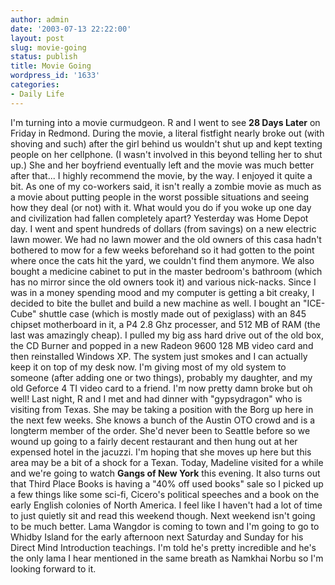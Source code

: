 ```yaml
---
author: admin
date: '2003-07-13 22:22:00'
layout: post
slug: movie-going
status: publish
title: Movie Going
wordpress_id: '1633'
categories:
- Daily Life
---
```


I'm turning into a movie curmudgeon. R and I went to see **28 Days
Later** on Friday in Redmond. During the movie, a literal fistfight
nearly broke out (with shoving and such) after the girl behind us
wouldn't shut up and kept texting people on her cellphone. (I wasn't
involved in this beyond telling her to shut up.) She and her boyfriend
eventually left and the movie was much better after that... I highly
recommend the movie, by the way. I enjoyed it quite a bit. As one of my
co-workers said, it isn't really a zombie movie as much as a movie about
putting people in the worst possible situations and seeing how they deal
(or not) with it. What would you do if you woke up one day and
civilization had fallen completely apart? Yesterday was Home Depot day.
I went and spent hundreds of dollars (from savings) on a new electric
lawn mower. We had no lawn mower and the old owners of this casa hadn't
bothered to mow for a few weeks beforehand so it had gotten to the point
where once the cats hit the yard, we couldn't find them anymore. We also
bought a medicine cabinet to put in the master bedroom's bathroom (which
has no mirror since the old owners took it) and various nick-nacks.
Since I was in a money spending mood and my computer is getting a bit
creaky, I decided to bite the bullet and build a new machine as well. I
bought an "ICE-Cube" shuttle case (which is mostly made out of
pexiglass) with an 845 chipset motherboard in it, a P4 2.8 Ghz
processer, and 512 MB of RAM (the last was amazingly cheap). I pulled my
big ass hard drive out of the old box, the CD Burner and popped in a new
Radeon 9600 128 MB video card and then reinstalled Windows XP. The
system just smokes and I can actually keep it on top of my desk now. I'm
giving most of my old system to someone (after adding one or two
things), probably my daughter, and my old Geforce 4 TI video card to a
friend. I'm now pretty damn broke but oh well! Last night, R and I met
and had dinner with "gypsydragon" who is visiting from Texas. She may be
taking a position with the Borg up here in the next few weeks. She knows
a bunch of the Austin OTO crowd and is a longterm member of the order.
She'd never been to Seattle before so we wound up going to a fairly
decent restaurant and then hung out at her expensed hotel in the
jacuzzi. I'm hoping that she moves up here but this area may be a bit of
a shock for a Texan. Today, Madeline visited for a while and we're going
to watch **Gangs of New York** this evening. It also turns out that
Third Place Books is having a "40% off used books" sale so I picked up a
few things like some sci-fi, Cicero's political speeches and a book on
the early English colonies of North America. I feel like I haven't had a
lot of time to just quietly sit and read this weekend though. Next
weekend isn't going to be much better. Lama Wangdor is coming to town
and I'm going to go to Whidby Island for the early afternoon next
Saturday and Sunday for his Direct Mind Introduction teachings. I'm told
he's pretty incredible and he's the only lama I hear mentioned in the
same breath as Namkhai Norbu so I'm looking forward to it.
